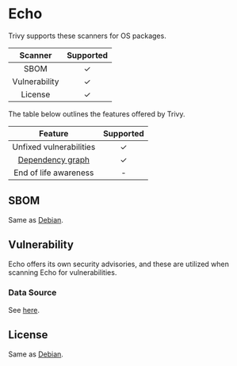 # Echo
Trivy supports these scanners for OS packages.

|    Scanner    | Supported |
| :-----------: | :-------: |
|     SBOM      |     ✓     |
| Vulnerability |     ✓     |
|    License    |     ✓     |

The table below outlines the features offered by Trivy.

|               Feature                | Supported |
|:------------------------------------:|:---------:|
|    Unfixed vulnerabilities           |     ✓     |
| [Dependency graph][dependency-graph] |     ✓     |
|        End of life awareness         |     -     |

## SBOM
Same as [Debian](debian.md#sbom).

## Vulnerability
Echo offers its own security advisories, and these are utilized when scanning Echo for vulnerabilities.

### Data Source
See [here](../../scanner/vulnerability.md#data-sources).

## License
Same as [Debian](debian.md#license).

[dependency-graph]: ../../configuration/reporting.md#show-origins-of-vulnerable-dependencies
[advisory]: https://advisory.echohq.com/data.json